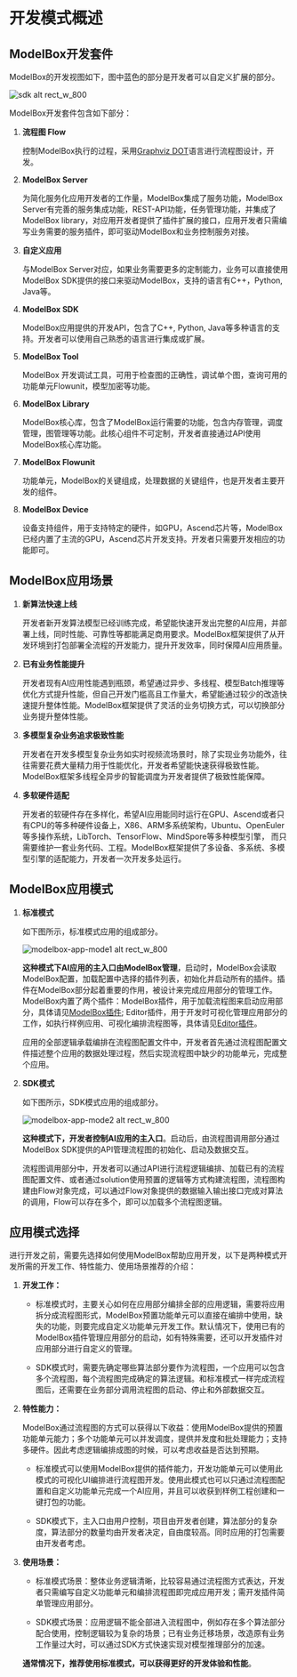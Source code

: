 # 开发模式概述

## ModelBox开发套件

ModelBox的开发视图如下，图中蓝色的部分是开发者可以自定义扩展的部分。

![sdk alt rect_w_800](../assets/images/figure/develop/sdk.png)

ModelBox开发套件包含如下部分：

1. **流程图 Flow**

    控制ModelBox执行的过程，采用[Graphviz DOT](https://www.graphviz.org/pdf/dotguide.pdf)语言进行流程图设计，开发。

2. **ModelBox Server**

    为简化服务化应用开发者的工作量，ModelBox集成了服务功能，ModelBox Server有完善的服务集成功能，REST-API功能，任务管理功能，并集成了ModelBox library，对应用开发者提供了插件扩展的接口，应用开发者只需编写业务需要的服务插件，即可驱动ModelBox和业务控制服务对接。

3. **自定义应用**

    与ModelBox Server对应，如果业务需要更多的定制能力，业务可以直接使用ModelBox SDK提供的接口来驱动ModelBox，支持的语言有C++，Python, Java等。

4. **ModelBox SDK**

    ModelBox应用提供的开发API，包含了C++, Python, Java等多种语言的支持。开发者可以使用自己熟悉的语言进行集成或扩展。

5. **ModelBox Tool**

    ModelBox 开发调试工具，可用于检查图的正确性，调试单个图，查询可用的功能单元Flowunit，模型加密等功能。

6. **ModelBox Library**

    ModelBox核心库，包含了ModelBox运行需要的功能，包含内存管理，调度管理，图管理等功能。此核心组件不可定制，开发者直接通过API使用ModelBox核心库功能。

7. **ModelBox Flowunit**

    功能单元，ModelBox的关键组成，处理数据的关键组件，也是开发者主要开发的组件。

8. **ModelBox Device**

    设备支持组件，用于支持特定的硬件，如GPU，Ascend芯片等，ModelBox已经内置了主流的GPU，Ascend芯片开发支持。开发者只需要开发相应的功能即可。

## ModelBox应用场景

1. **新算法快速上线**

   开发者新开发算法模型已经训练完成，希望能快速开发出完整的AI应用，并部署上线，同时性能、可靠性等都能满足商用要求。ModelBox框架提供了从开发环境到打包部署全流程的开发能力，提升开发效率，同时保障AI应用质量。

1. **已有业务性能提升**

   开发者现有AI应用性能遇到瓶颈，希望通过异步、多线程、模型Batch推理等优化方式提升性能，但自己开发门槛高且工作量大，希望能通过较少的改造快速提升整体性能。ModelBox框架提供了灵活的业务切换方式，可以切换部分业务提升整体性能。

1. **多模型复杂业务追求极致性能**

   开发者在开发多模型复杂业务如实时视频流场景时，除了实现业务功能外，往往需要花费大量精力用于性能优化，开发者希望能快速获得极致性能。ModelBox框架多线程全异步的智能调度为开发者提供了极致性能保障。

1. **多软硬件适配**

   开发者的软硬件存在多样化，希望AI应用能同时运行在GPU、Ascend或者只有CPU的等多种硬件设备上，X86、ARM多系统架构，Ubuntu、OpenEuler等多操作系统，LibTorch、TensorFlow、MindSpore等多种模型引擎， 而只需要维护一套业务代码、工程。ModelBox框架提供了多设备、多系统、多模型引擎的适配能力，开发者一次开发多处运行。

## ModelBox应用模式

1. **标准模式**

    如下图所示，标准模式应用的组成部分。

    ![modelbox-app-mode1 alt rect_w_800](../assets/images/figure/get-start/app_develop_mode1.png)

    **这种模式下AI应用的主入口由ModelBox管理**，启动时，ModelBox会读取ModelBox配置，加载配置中选择的插件列表，初始化并启动所有的插件。插件在ModelBox部分起着重要的作用，被设计来完成应用部分的管理工作。ModelBox内置了两个插件：ModelBox插件，用于加载流程图来启动应用部分，具体请见[ModelBox插件](../plugins/modelbox-plugin.md); Editor插件，用于开发时可视化管理应用部分的工作，如执行样例应用、可视化编排流程图等，具体请见[Editor插件](../plugins/editor.md)。

    应用的全部逻辑承载编排在流程图配置文件中，开发者首先通过流程图配置文件描述整个应用的数据处理过程，然后实现流程图中缺少的功能单元，完成整个应用。

1. **SDK模式**

    如下图所示，SDK模式应用的组成部分。

    ![modelbox-app-mode2 alt rect_w_800](../assets/images/figure/get-start/app_develop_mode2.png)

    **这种模式下，开发者控制AI应用的主入口**。启动后，由流程图调用部分通过ModelBox SDK提供的API管理流程图的初始化、启动及数据交互。

    流程图调用部分中，开发者可以通过API进行流程逻辑编排、加载已有的流程图配置文件、或者通过solution使用预置的逻辑等方式构建流程图，流程图构建由Flow对象完成，可以通过Flow对象提供的数据输入输出接口完成对算法的调用，Flow可以存在多个，即可以加载多个流程图逻辑。

## 应用模式选择

进行开发之前，需要先选择如何使用ModelBox帮助应用开发，以下是两种模式开发所需的开发工作、特性能力、使用场景推荐的介绍：

1. **开发工作：**

    * 标准模式时，主要关心如何在应用部分编排全部的应用逻辑，需要将应用拆分成流程图形式，ModelBox预置功能单元可以直接在编排中使用，缺失的功能，则要完成自定义功能单元开发工作。默认情况下，使用已有的ModelBox插件管理应用部分的启动，如有特殊需要，还可以开发插件对应用部分进行自定义的管理。

    * SDK模式时，需要先确定哪些算法部分要作为流程图，一个应用可以包含多个流程图，每个流程图完成确定的算法逻辑。和标准模式一样完成流程图后，还需要在业务部分调用流程图的启动、停止和外部数据交互。

1. **特性能力：**

    ModelBox通过流程图的方式可以获得以下收益：使用ModelBox提供的预置功能单元能力；多个功能单元可以并发调度，提供并发度和批处理能力；支持多硬件。因此考虑逻辑编排成图的时候，可以考虑收益是否达到预期。

    * 标准模式可以使用ModelBox提供的插件能力，开发功能单元可以使用此模式的可视化UI编排进行流程图开发。使用此模式也可以只通过流程图配置和自定义功能单元完成一个AI应用，并且可以收获到样例工程创建和一键打包的功能。

    * SDK模式下，主入口由用户控制，项目由开发者创建，算法部分的复杂度，算法部分的数量均由开发者决定，自由度较高。同时应用的打包需要由开发者考虑。

1. **使用场景：**

    * 标准模式场景：整体业务逻辑清晰，比较容易通过流程图方式表达，开发者只需编写自定义功能单元和编排流程图即完成应用开发；需开发插件简单管理应用部分。

    * SDK模式场景：应用逻辑不能全部进入流程图中，例如存在多个算法部分配合使用，控制逻辑较为复杂的场景；已有业务迁移场景，改造原有业务工作量过大时，可以通过SDK方式快速实现对模型推理部分的加速。

    **通常情况下，推荐使用标准模式，可以获得更好的开发体验和性能**。

